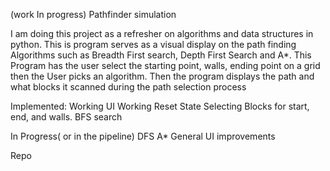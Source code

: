 (work In progress) Pathfinder simulation 

I am doing this project as a refresher on algorithms and data structures in python. This is program serves as a visual display on the path finding Algorithms such as Breadth First search, Depth First Search and A*. This Program has the user select the starting point, walls, ending point on a grid then the User picks an algorithm. Then the program displays the path and what blocks it scanned during the path selection process 

Implemented: 
Working UI 
Working Reset State 
Selecting Blocks for start, end, and walls. 
BFS search 

In Progress( or in the pipeline) 
DFS
A* 
General UI improvements 


Repo
  
